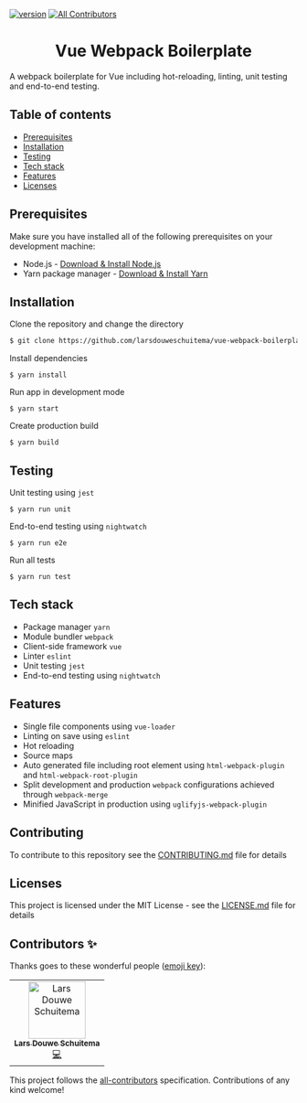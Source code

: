 [![version](https://img.shields.io/badge/version-1.2.1-green.svg)](https://semver.org)
[![All Contributors](https://img.shields.io/badge/all_contributors-1-orange.svg?style=flat-square)](#contributors)

<h1 align="center">
  Vue Webpack Boilerplate
</h1>

A webpack boilerplate for Vue including hot-reloading, linting, unit testing and end-to-end testing.

## Table of contents

- [Prerequisites](#prerequisites)
- [Installation](#installation)
- [Testing](#testing)
- [Tech stack](#tech-stack)
- [Features](#features)
- [Licenses](#licenses)

## Prerequisites

Make sure you have installed all of the following prerequisites on your development machine:

- Node.js - [Download & Install Node.js](https://nodejs.org/en/download/)
- Yarn package manager - [Download & Install Yarn](https://yarnpkg.com/en/docs/install#mac-stable)

## Installation

Clone the repository and change the directory

```bash
$ git clone https://github.com/larsdouweschuitema/vue-webpack-boilerplate && cd vue-webpack-boilerplate
```

Install dependencies

```
$ yarn install
```

Run app in development mode

```
$ yarn start
```

Create production build

```
$ yarn build
```

## Testing
Unit testing using `jest`

```
$ yarn run unit
```

End-to-end testing using `nightwatch`
```
$ yarn run e2e
```

Run all tests
```
$ yarn run test
```


## Tech stack

- Package manager `yarn`
- Module bundler `webpack`
- Client-side framework `vue`
- Linter `eslint`
- Unit testing `jest`
- End-to-end testing using `nightwatch`

## Features

- Single file components using `vue-loader`
- Linting on save using `eslint`
- Hot reloading
- Source maps
- Auto generated file including root element using `html-webpack-plugin` and `html-webpack-root-plugin`
- Split development and production `webpack` configurations achieved through `webpack-merge`
- Minified JavaScript in production using `uglifyjs-webpack-plugin`

## Contributing

To contribute to this repository see the [CONTRIBUTING.md](CONTRIBUTING.md) file for details

## Licenses

This project is licensed under the MIT License - see the [LICENSE.md](LICENSE.md) file for details

## Contributors ✨

Thanks goes to these wonderful people ([emoji key](https://allcontributors.org/docs/en/emoji-key)):

<!-- ALL-CONTRIBUTORS-LIST:START - Do not remove or modify this section -->
<!-- prettier-ignore -->
<table>
  <tr>
    <td align="center"><a href="http://www.larsschuitema.nl"><img src="https://avatars3.githubusercontent.com/u/8817968?v=4" width="100px;" alt="Lars Douwe Schuitema"/><br /><sub><b>Lars Douwe Schuitema</b></sub></a><br /><a href="https://github.com/larsdouweschuitema/vue-webpack-boilerplate/commits?author=larsdouweschuitema" title="Code">💻</a></td>
  </tr>
</table>

<!-- ALL-CONTRIBUTORS-LIST:END -->

This project follows the [all-contributors](https://github.com/all-contributors/all-contributors) specification. Contributions of any kind welcome!
